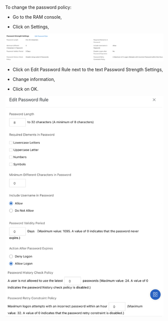 To change the password policy:

-   Go to the RAM console,

-   Click on Settings,

![](./media/image14.png)

-   Click on Edit Password Rule next to the text Password Strength
    Settings,

-   Change information,

-   Click on OK.

![](./media/image15.png)
